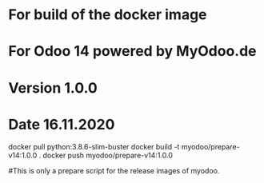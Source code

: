 # For build of the docker image
# For Odoo 14 powered by MyOdoo.de
# Version 1.0.0
# Date 16.11.2020
docker pull python:3.8.6-slim-buster
docker build -t myodoo/prepare-v14:1.0.0 .
docker push myodoo/prepare-v14:1.0.0

#This is only a prepare script for the release images of myodoo.
